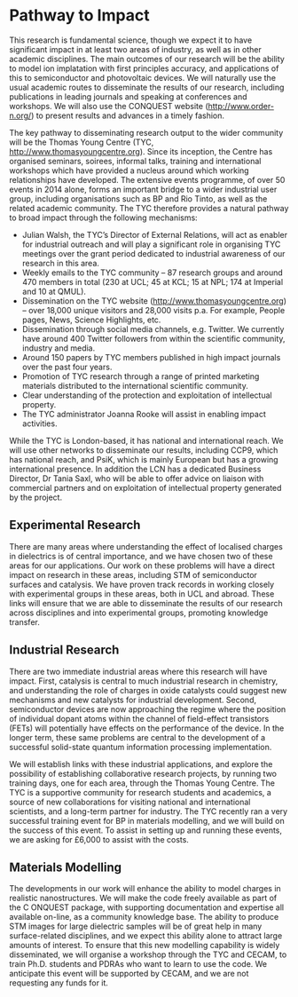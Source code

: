 # Pathway to Impact

This research is fundamental science, though we expect it to have significant impact in at least two areas of industry, as well as in other academic disciplines. The main outcomes of our research will be the ability to model ion implatation with first principles accuracy, and applications of this to semiconductor and photovoltaic devices. We will naturally use the usual academic routes to disseminate the results of our research, including publications in leading journals and speaking at conferences and workshops. We will also use the CONQUEST website (http://www.order-n.org/) to present results and advances in a timely fashion.

The key pathway to disseminating research output to the wider community will be the Thomas Young Centre (TYC, http://www.thomasyoungcentre.org). Since its inception, the Centre has organised seminars, soirees, informal talks, training and international workshops which have provided a nucleus around which working relationships have developed. The extensive events programme, of over 50 events in 2014 alone, forms an important bridge to a wider industrial user group, including organisations such as BP and Rio Tinto, as well as the related academic community. The TYC therefore provides a natural pathway to broad impact through the following mechanisms:

- Julian Walsh, the TYC’s Director of External Relations, will act as enabler for industrial outreach and will play a significant role in organising TYC meetings over the grant period dedicated to industrial awareness of our research in this area.
- Weekly emails to the TYC community – 87 research groups and around 470 members in total (230 at UCL; 45 at KCL; 15 at NPL; 174 at Imperial and 10 at QMUL).
- Dissemination on the TYC website (http://www.thomasyoungcentre.org) – over 18,000 unique visitors and 28,000 visits p.a. For example, People pages, News, Science Highlights, etc.
- Dissemination through social media channels, e.g. Twitter. We currently have around 400 Twitter followers from within the scientific community, industry and media.
- Around 150 papers by TYC members published in high impact journals over the past four years.
- Promotion of TYC research through a range of printed marketing materials distributed to the international scientific community.
- Clear understanding of the protection and exploitation of intellectual property.
- The TYC administrator Joanna Rooke will assist in enabling impact activities.

While the TYC is London-based, it has national and international reach. We will use other networks to disseminate our results, including CCP9, which has national reach, and PsiK, which is mainly European but has a growing international presence. In addition the LCN has a dedicated Business Director, Dr Tania Saxl, who will be able to offer advice on liaison with commercial partners and on exploitation of intellectual property generated by the project.

## Experimental Research
There are many areas where understanding the effect of localised charges in dielectrics is of central importance, and we have chosen two of these areas for our applications. Our work on these problems will have a direct impact on research in these areas, including STM of semiconductor surfaces and catalysis. We have proven track records in working closely with experimental groups in these areas, both in UCL and abroad. These links will ensure that we are able to disseminate the results of our research across disciplines and into experimental groups, promoting knowledge transfer.

## Industrial Research
There are two immediate industrial areas where this research will have impact. First, catalysis is central to much industrial research in chemistry, and understanding the role of charges in oxide catalysts could suggest new mechanisms and new catalysts for industrial development. Second, semiconductor devices are now approaching the regime where the position of individual dopant atoms within the channel of field-effect transistors (FETs) will potentially have effects on the performance of the device. In the longer term, these same problems are central to the development of a successful solid-state quantum information processing implementation.

We will establish links with these industrial applications, and explore the possibility of establishing collaborative research projects, by running two training days, one for each area, through the Thomas Young Centre. The TYC is a supportive community for research students and academics, a source of new collaborations for visiting national and international scientists, and a long-term partner for industry. The TYC recently ran a very successful training event for BP in materials modelling, and we will build on the success of this event. To assist in setting up and running these events, we are asking for £6,000 to assist with the costs.

## Materials Modelling
The developments in our work will enhance the ability to model charges in realistic nanostructures. We will make the code freely available as part of the C ONQUEST package, with supporting documentation and expertise all available on-line, as a community knowledge base. The ability to produce STM images for large dielectric samples will be of great help in many surface-related disciplines, and we expect this ability alone to attract large amounts of interest. To ensure that this new modelling capability is widely disseminated, we will organise a workshop through the TYC and CECAM, to train Ph.D. students and PDRAs who want to learn to use the code. We anticipate this event will be supported by CECAM, and we are not requesting any funds for it. 
